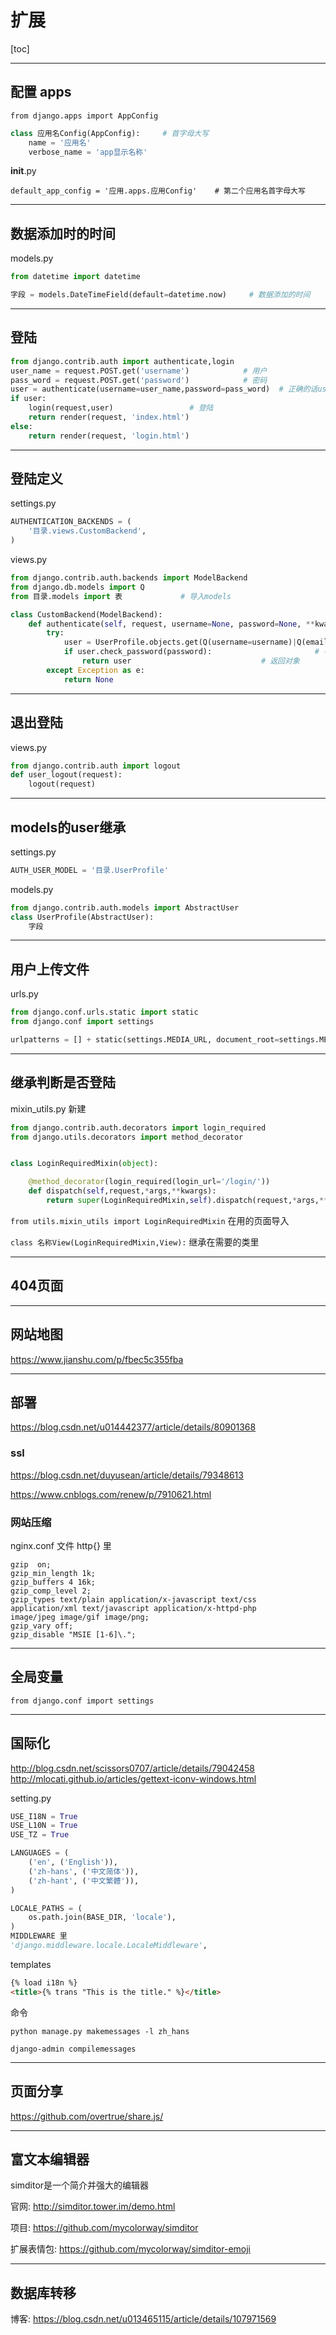 # 扩展



[toc]


---

## 配置 apps

`from django.apps import AppConfig`



```python
class 应用名Config(AppConfig):		# 首字母大写
    name = '应用名'
    verbose_name = 'app显示名称'
```



__init__.py

```pyt
default_app_config = '应用.apps.应用Config'    # 第二个应用名首字母大写
```


---

## 数据添加时的时间

models.py

```python
from datetime import datetime	

字段 = models.DateTimeField(default=datetime.now)	    # 数据添加的时间
```



---

## 登陆

```python
from django.contrib.auth import authenticate,login
user_name = request.POST.get('username')			# 用户
pass_word = request.POST.get('password')			# 密码
user = authenticate(username=user_name,password=pass_word)	# 正确的话user是对象否则是None
if user:
    login(request,user)					# 登陆
    return render(request, 'index.html')
else:
    return render(request, 'login.html')
```



---

## 登陆定义

settings.py

```python
AUTHENTICATION_BACKENDS = (
    '目录.views.CustomBackend',
)
```



views.py

```python
from django.contrib.auth.backends import ModelBackend
from django.db.models import Q
from 目录.models import 表				# 导入models

class CustomBackend(ModelBackend):
    def authenticate(self, request, username=None, password=None, **kwargs):
        try:
            user = UserProfile.objects.get(Q(username=username)|Q(email=username))#判断账号或邮箱
            if user.check_password(password):						# 判断密码
                return user								# 返回对象
        except Exception as e:
            return None
```



---

## 退出登陆

views.py

```python
from django.contrib.auth import logout
def user_logout(request):
    logout(request)
```



---

## models的user继承

settings.py

```python
AUTH_USER_MODEL = '目录.UserProfile'
```



models.py

```python
from django.contrib.auth.models import AbstractUser
class UserProfile(AbstractUser):
    字段
```



---

## 用户上传文件

urls.py

```python
from django.conf.urls.static import static
from django.conf import settings

urlpatterns = [] + static(settings.MEDIA_URL, document_root=settings.MEDIA_ROOT) 
```



---

## 继承判断是否登陆

mixin_utils.py    新建

```python
from django.contrib.auth.decorators import login_required
from django.utils.decorators import method_decorator


class LoginRequiredMixin(object):

    @method_decorator(login_required(login_url='/login/'))
    def dispatch(self,request,*args,**kwargs):
        return super(LoginRequiredMixin,self).dispatch(request,*args,**kwargs)
```



`from utils.mixin_utils import LoginRequiredMixin`    在用的页面导入

`class 名称View(LoginRequiredMixin,View):`    继承在需要的类里



---

## 404页面



---

## 网站地图

<https://www.jianshu.com/p/fbec5c355fba>



---

## 部署

<https://blog.csdn.net/u014442377/article/details/80901368>



### ssl

<https://blog.csdn.net/duyusean/article/details/79348613>

<https://www.cnblogs.com/renew/p/7910621.html>



### 网站压缩

nginx.conf 文件 http{} 里

```nginx
gzip  on;
gzip_min_length 1k;
gzip_buffers 4 16k;
gzip_comp_level 2;
gzip_types text/plain application/x-javascript text/css application/xml text/javascript application/x-httpd-php 
image/jpeg image/gif image/png;
gzip_vary off;
gzip_disable "MSIE [1-6]\.";
```



---

## 全局变量

`from django.conf import settings`



---

## 国际化

<http://blog.csdn.net/scissors0707/article/details/79042458>
<http://mlocati.github.io/articles/gettext-iconv-windows.html>



setting.py

```python
USE_I18N = True
USE_L10N = True
USE_TZ = True

LANGUAGES = (
    ('en', ('English')),
    ('zh-hans', ('中文简体')),
    ('zh-hant', ('中文繁體')),
)

LOCALE_PATHS = (
    os.path.join(BASE_DIR, 'locale'),
)
MIDDLEWARE 里
'django.middleware.locale.LocaleMiddleware',
```



templates

```html
{% load i18n %}
<title>{% trans "This is the title." %}</title>
```



命令

`python manage.py makemessages -l zh_hans`

`django-admin compilemessages`



---

## 页面分享

<https://github.com/overtrue/share.js/>



---

## 富文本编辑器

simditor是一个简介并强大的编辑器



官网: <http://simditor.tower.im/demo.html>

项目: <https://github.com/mycolorway/simditor>

扩展表情包: <https://github.com/mycolorway/simditor-emoji>



---

## 数据库转移

博客: https://blog.csdn.net/u013465115/article/details/107971569